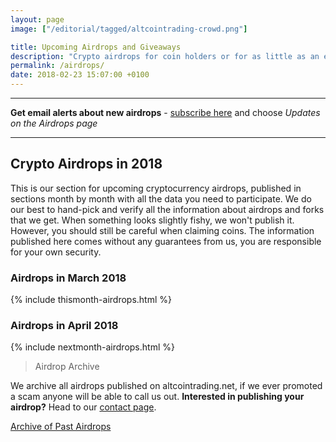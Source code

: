 ```yaml
---
layout: page
image: ["/editorial/tagged/altcointrading-crowd.png"]

title: Upcoming Airdrops and Giveaways
description: "Crypto airdrops for coin holders or for as little as an early signup."
permalink: /airdrops/
date: 2018-02-23 15:07:00 +0100
---
```


___________


**Get email alerts about new airdrops** - [subscribe here](http://altcointrading.us15.list-manage1.com/subscribe?u=b5cca524e997c8e12f8ad51e1&id=9b56578f1c) and choose *Updates on the Airdrops page*

___________

## Crypto Airdrops in 2018

This is our section for upcoming cryptocurrency airdrops, published in sections month by month with all the data you need to participate. We do our best to hand-pick and verify all the information about airdrops and forks that we get. When something looks slightly fishy, we won't publish it. However, you should still be careful when claiming coins. The information published here comes without any guarantees from us, you are responsible for your own security.

<h3 class="posh">Airdrops in March 2018</h3>

{% include thismonth-airdrops.html %}

<h3 class="posh">Airdrops in April 2018</h3>

{% include nextmonth-airdrops.html %}





> Airdrop Archive

We archive all airdrops published on altcointrading.net, if we ever promoted a scam anyone will be able to call us out. **Interested in publishing your airdrop?** Head to our [contact page](/contact/).

<a href="/airdrop-archive/" class="button">Archive of Past Airdrops</a>

<div class="clearfix"></div>


<div class="clearfix">
<amp-iframe width="750px" height="140px" layout="fixed" sandbox="allow-scripts allow-same-origin allow-modals allow-popups allow-forms"
src="https://amp2disqus.netlify.com/altcointrading/signup-banner.html"><amp-img layout="fill" src="/img/ads/ad-placeholder.jpg" placeholder></amp-img></amp-iframe>
</div>

<div class="clearfix"></div>
